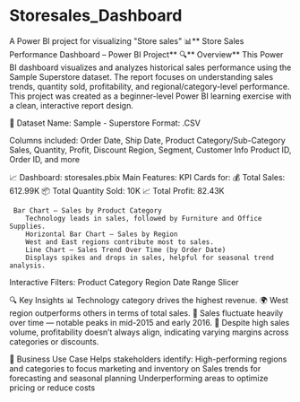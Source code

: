 # Storesales_Dashboard
A Power BI project for visualizing "Store sales"
📊** Store Sales Performance Dashboard – Power BI Project**
🔍** Overview**
         This Power BI dashboard visualizes and analyzes historical sales performance using the Sample Superstore dataset. The report focuses on understanding sales trends, quantity sold, profitability, and          regional/category-level performance. This project was created as a beginner-level Power BI learning exercise with a clean, interactive report design.

📁 Dataset
    Name: Sample - Superstore
    Format: .CSV

Columns included:
     Order Date, Ship Date, Product Category/Sub-Category
     Sales, Quantity, Profit, Discount
     Region, Segment, Customer Info
     Product ID, Order ID, and more

📈 Dashboard: storesales.pbix
   Main Features:
     KPI Cards for:
        💰 Total Sales: 612.99K
        📦 Total Quantity Sold: 10K
        📈 Total Profit: 82.43K

     Bar Chart – Sales by Product Category
        Technology leads in sales, followed by Furniture and Office Supplies.
        Horizontal Bar Chart – Sales by Region
        West and East regions contribute most to sales.
        Line Chart – Sales Trend Over Time (by Order Date)
        Displays spikes and drops in sales, helpful for seasonal trend analysis.

Interactive Filters:
    Product Category
    Region
    Date Range Slicer

🔍 Key Insights
      📊 Technology category drives the highest revenue.
      🌍 West region outperforms others in terms of total sales.
      📆 Sales fluctuate heavily over time — notable peaks in mid-2015 and early 2016.
      🧮 Despite high sales volume, profitability doesn’t always align, indicating varying margins across categories or discounts.

🧠 Business Use Case
      Helps stakeholders identify:
      High-performing regions and categories to focus marketing and inventory on
      Sales trends for forecasting and seasonal planning
      Underperforming areas to optimize pricing or reduce costs


